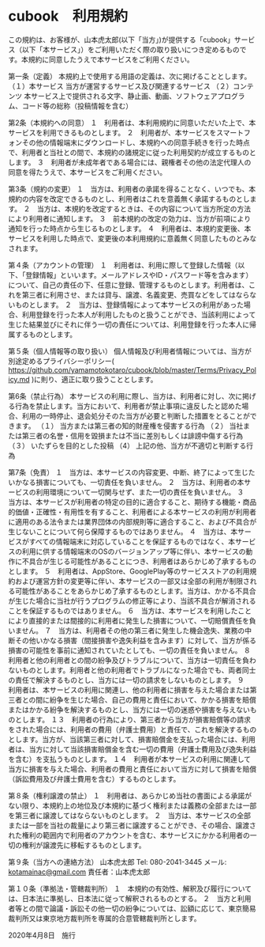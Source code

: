 # cubook　利用規約

この規約は、お客様が、山本虎太郎(以下「当方」)が提供する「cubook」サービス（以下「本サービス」）をご利用いただく際の取り扱いにつき定めるものです。本規約に同意したうえで本サービスをご利用ください。

第一条（定義）
本規約上で使用する用語の定義は、次に掲げることとします。
（１）本サービス 当方が運営するサービス及び関連するサービス
（２）コンテンツ 本サービス上で提供される文字、静止画、動画、ソフトウェアプログラム、コード等の総称（投稿情報を含む）

第2条（本規約への同意）
１　利用者は、本利用規約に同意いただいた上で、本サービスを利用できるものとします。
２　利用者が、本サービスをスマートフォンその他の情報端末にダウンロードし、本規約への同意手続きを行った時点で、利用者と当社との間で、本規約の諸規定に従った利用契約が成立するものとします。
３　利用者が未成年者である場合には、親権者その他の法定代理人の同意を得たうえで、本サービスをご利用ください。

第3条（規約の変更）
１　当方は、利用者の承諾を得ることなく、いつでも、本規約の内容を改定できるものとし、利用者はこれを意義無く承諾するものとします。
２　当方は、本規約を改定するときは、その内容について当方所定の方法により利用者に通知します。
３　前本規約の改定の効力は、当方が前項により通知を行った時点から生じるものとします。
４　利用者は、本規約変更後、本サービスを利用した時点で、変更後の本利用規約に意義無く同意したものとみなされます。

第４条（アカウントの管理）
１　利用者は、利用に際して登録した情報（以下、「登録情報」といいます。メールアドレスやID・パスワード等を含みます）について、自己の責任の下、任意に登録、管理するものとします。利用者は、これを第三者に利用させ、または貸与、譲渡、名義変更、売買などをしてはならないものとします。
２　当方は、登録情報によって本サービスの利用があった場合、利用登録を行った本人が利用したものと扱うことができ、当該利用によって生じた結果並びにそれに伴う一切の責任については、利用登録を行った本人に帰属するものとします。

第５条（個人情報等の取り扱い）
個人情報及び利用者情報については、当方が別途定めるプライバシーポリシー( https://github.com/yamamotokotaro/cubook/blob/master/Terms/Privacy_Policy.md )に則り、適正に取り扱うこととします。

第6条（禁止行為）
本サービスの利用に際し、当方は、利用者に対し、次に掲げる行為を禁止します。当方において、利用者が禁止事項に違反したと認めた場合、利用の一時停止、退会処分そのた当方が必要と判断した措置をとることができます。
（１） 当方または第三者の知的財産権を侵害する行為
（２） 当社または第三者の名誉・信用を毀損または不当に差別もしくは誹謗中傷する行為
（３） いたずらを目的とした投稿
（4） 上記の他、当方が不適切と判断する行為

第7条（免責）
１　当方は、本サービスの内容変更、中断、終了によって生じたいかなる損害についても、一切責任を負いません。
２　当方は、利用者の本サービスの利用環境について一切関与せず、また一切の責任を負いません。
３　当方は、本サービスが利用者の特定の目的に適合すること、期待する機能・商品的価値・正確性・有用性を有すること、利用者による本サービスの利用が利用者に適用のある法令または業界団体の内部規則等に適合すること、および不具合が生じないことについて何ら保障するものではありません。
４　当方は、本サービスがすべての情報端末に対応していることを保証するものではなく、本サービスの利用に供する情報端末のOSのバージョンアップ等に伴い、本サービスの動作に不具合が生じる可能性があることにつき、利用者はあらかじめ了承するものとします。
５　利用者は、AppStore、GooglePlay等のサービスストアの利用規約および運営方針の変更等に伴い、本サービスの一部又は全部の利用が制限される可能性があることをあらかじめ了承するものとします。当方は、かかる不具合が生じた場合に当社が行うプログラムの修正等により、当該不具合が解消されることを保証するものではありません。
６　当方は、本サービスを利用したことにより直接的または間接的に利用者に発生した損害について、一切賠償責任を負いません。
７　当方は、利用者その他の第三者に発生した機会逸失、業務の中断その他いかなる損害（間接損害や逸失利益を含みます）に対して、当方が係る損害の可能性を事前に通知されていたとしても、一切の責任を負いません。
８　利用者と他の利用者との間の紛争及びトラブルについて、当方は一切責任を負わないものとします。利用者と他の利用者でトラブルになった場合でも、両者同士の責任で解決するものとし、当方には一切の請求をしないものとします。
９　利用者は、本サービスの利用に関連し、他の利用者に損害を与えた場合または第三者との間に紛争を生じた場合、自己の費用と責任において、かかる損害を賠償またはかかる紛争を解決するものとし、当方には一切の迷惑や損害を与えないものとします。
１３　利用者の行為により、第三者から当方が損害賠償等の請求をされた場合には、利用者の費用（弁護士費用）と責任で、これを解決するものとします。当方が、当該第三者に対して、損害賠償金を支払った場合には、利用者は、当方に対して当該損害賠償金を含む一切の費用（弁護士費用及び逸失利益を含む）を支払うものとします。
１４　利用者が本サービスの利用に関連して当方に損害を与えた場合、利用者の費用と責任において当方に対して損害を賠償（訴訟費用及び弁護士費用を含む）するものとします。

第８条（権利譲渡の禁止）
１　利用者は、あらかじめ当社の書面による承諾がない限り、本規約上の地位及び本規約に基づく権利または義務の全部または一部を第三者に譲渡してはならないものとします。
２　当方は、本サービスの全部または一部を当社の裁量により第三者に譲渡することができ、その場合、譲渡された権利の範囲内で利用者のアカウントを含む、本サービスにかかる利用者の一切の権利が譲渡先に移転するものとします。

第９条（当方への連絡方法）
山本虎太郎
Tel: 080-2041-3445
メール: kotamainac@gmail.com
責任者：山本虎太郎

第１０条（準拠法・管轄裁判所）
１　本規約の有効性、解釈及び履行については、日本法に準拠し、日本法に従って解釈されるものとする。
２　当方と利用者等との間で論議・訴訟その他一切の紛争については、訟額に応じて、東京簡易裁判所又は東京地方裁判所を専属的合意管轄裁判所とします。

2020年4月8日　施行